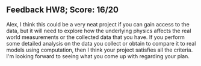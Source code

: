 ## Feedback HW8; Score: 16/20

Alex, I think this could be a very neat project if you can gain access to the data, but it will need to explore how the underlying physics affects the real world measurements or the collected data that you have. If you perform some detailed analysis on the data you collect or obtain to compare it to real models using computation, then I think your project satisfies all the criteria. I'm looking forward to seeing what you come up with regarding your plan.
